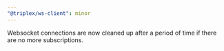 ```yaml
---
"@triplex/ws-client": minor
---
```


Websocket connections are now cleaned up after a period of time if there are no more subscriptions.

